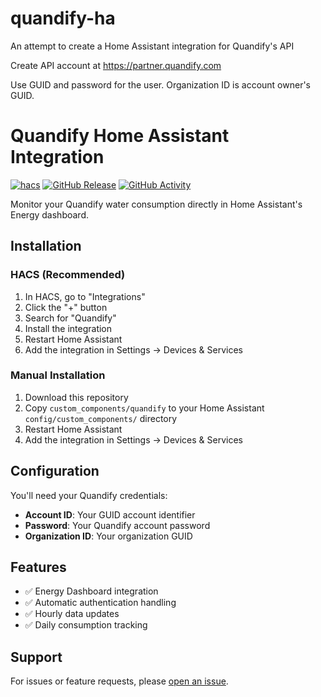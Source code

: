 # quandify-ha
An attempt to create a Home Assistant integration for Quandify's API

Create API account at https://partner.quandify.com

Use GUID and password for the user. Organization ID is account owner's GUID.

# Quandify Home Assistant Integration

[![hacs][hacsbadge]][hacs]
[![GitHub Release][releases-shield]][releases]
[![GitHub Activity][commits-shield]][commits]

Monitor your Quandify water consumption directly in Home Assistant's Energy dashboard.

## Installation

### HACS (Recommended)

1. In HACS, go to "Integrations"
2. Click the "+" button
3. Search for "Quandify"
4. Install the integration
5. Restart Home Assistant
6. Add the integration in Settings → Devices & Services

### Manual Installation

1. Download this repository
2. Copy `custom_components/quandify` to your Home Assistant `config/custom_components/` directory
3. Restart Home Assistant
4. Add the integration in Settings → Devices & Services

## Configuration

You'll need your Quandify credentials:
- **Account ID**: Your GUID account identifier
- **Password**: Your Quandify account password  
- **Organization ID**: Your organization GUID

## Features

- ✅ Energy Dashboard integration
- ✅ Automatic authentication handling
- ✅ Hourly data updates
- ✅ Daily consumption tracking

## Support

For issues or feature requests, please [open an issue](https://github.com/yourusername/quandify-homeassistant/issues).

[hacs]: https://github.com/custom-components/hacs
[hacsbadge]: https://img.shields.io/badge/HACS-Custom-orange.svg
[releases-shield]: https://img.shields.io/github/release/yourusername/quandify-homeassistant.svg
[releases]: https://github.com/yourusername/quandify-homeassistant/releases
[commits-shield]: https://img.shields.io/github/commit-activity/y/yourusername/quandify-homeassistant.svg
[commits]: https://github.com/yourusername/quandify-homeassistant/commits/main
